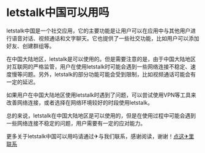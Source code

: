 # letstalk中国可以用吗

letstalk中国是一个社交应用，它的主要功能是让用户可以在应用中与其他用户进行语音对话、视频通话和文字聊天。它也提供了一些社交功能，比如用户可以添加好友、创建群组等。

在中国大陆地区，letstalk是可以使用的。但是需要注意的是，由于中国大陆地区对互联网的严格监管，用户在使用letstalk时可能会遇到一些网络连接不稳定、速度慢等问题。另外，letstalk的部分功能可能会受到限制，比如视频通话可能会有一定的延迟。

如果用户在中国大陆地区使用letstalk时遇到了问题，可以尝试使用VPN等工具来改善网络连接，或者选择在网络环境较好的时段使用letstalk。

总的来说，letstalk在中国大陆地区是可以使用的，但是在使用过程中可能会遇到一些网络连接不稳定的问题，用户需要有一定的应对能力。

更多关于letstalk中国可以用吗请通过✈与我们联系，感谢阅读，谢谢！[点这✈里联系](https://lm.k02.cc)